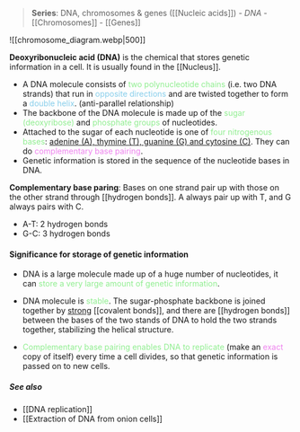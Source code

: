 > **Series**: DNA, chromosomes & genes
> ([[Nucleic acids]]) - *DNA* - [[Chromosomes]] - [[Genes]]

![[chromosome_diagram.webp|500]] 

**Deoxyribonucleic acid (DNA)** is the chemical that stores genetic information in a cell. It is usually found in the [[Nucleus]].
- A DNA molecule consists of <span style="color: lightgreen">two polynucleotide chains</span> (i.e. two DNA strands) that run in <span style="color: skyblue">opposite directions</span> and are twisted together to form a <span style="color: skyblue">double helix</span>. (anti-parallel relationship)
- The backbone of the DNA molecule is made up of the <span style="color: lightgreen">sugar (deoxyribose)</span> and <span style="color: lightgreen">phosphate groups</span> of nucleotides.
- Attached to the sugar of each nucleotide is one of <span style="color: lightgreen">four nitrogenous bases</span>: <u>adenine (A), thymine (T), guanine (G) and cytosine (C)</u>. They can do <span style="color: violet">complementary base pairing</span>.
- Genetic information is stored in the sequence of the nucleotide bases in DNA.

**Complementary base paring**: Bases on one strand pair up with those on the other strand through [[hydrogen bonds]]. A always pair up with T, and G always pairs with C.
- A-T: 2 hydrogen bonds
- G-C: 3 hydrogen bonds

#### Significance for storage of genetic information
- DNA is a large molecule made up of a huge number of nucleotides, it can <span style="color: lightgreen">store a very large amount of genetic information</span>.

- DNA molecule is <span style="color: lightgreen">stable</span>. The sugar-phosphate backbone is joined together by <u>strong</u> [[covalent bonds]], and there are [[hydrogen bonds]] between the bases of the two stands of DNA to hold the two strands together, stabilizing the helical structure.

- <span style="color: lightgreen">Complementary base pairing enables DNA to replicate</span> (make an <span style="color: violet">exact</span> copy of itself) every time a cell divides, so that genetic information is passed on to new cells.

##### See also
- [[DNA replication]]
- [[Extraction of DNA from onion cells]]
